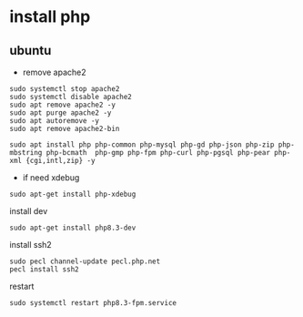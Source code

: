 # install php

## ubuntu 

* remove apache2
```
sudo systemctl stop apache2
sudo systemctl disable apache2
sudo apt remove apache2 -y
sudo apt purge apache2 -y
sudo apt autoremove -y
sudo apt remove apache2-bin
```

```
sudo apt install php php-common php-mysql php-gd php-json php-zip php-mbstring php-bcmath  php-gmp php-fpm php-curl php-pgsql php-pear php-xml {cgi,intl,zip} -y
```

* if need xdebug
```
sudo apt-get install php-xdebug
```

install dev

```
sudo apt-get install php8.3-dev
```

install ssh2

```
sudo pecl channel-update pecl.php.net
pecl install ssh2
```

restart

```
sudo systemctl restart php8.3-fpm.service
```
